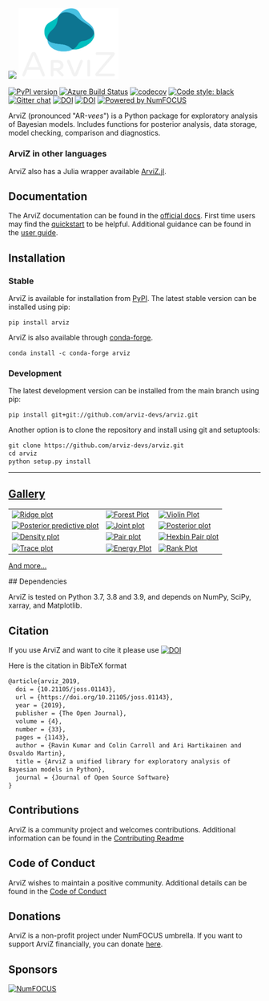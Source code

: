 <img src="https://raw.githubusercontent.com/arviz-devs/arviz-project/main/arviz_logos/ArviZ.png#gh-light-mode-only" width=200></img>
<img src="https://raw.githubusercontent.com/arviz-devs/arviz-project/main/arviz_logos/ArviZ_white.png#gh-dark-mode-only" width=200></img>

[![PyPI version](https://badge.fury.io/py/arviz.svg)](https://badge.fury.io/py/arviz)
[![Azure Build Status](https://dev.azure.com/ArviZ/ArviZ/_apis/build/status/arviz-devs.arviz?branchName=main)](https://dev.azure.com/ArviZ/ArviZ/_build/latest?definitionId=1&branchName=main)
[![codecov](https://codecov.io/gh/arviz-devs/arviz/branch/main/graph/badge.svg)](https://codecov.io/gh/arviz-devs/arviz)
[![Code style: black](https://img.shields.io/badge/code%20style-black-000000.svg)](https://github.com/ambv/black)
[![Gitter chat](https://badges.gitter.im/gitterHQ/gitter.png)](https://gitter.im/arviz-devs/community)
[![DOI](http://joss.theoj.org/papers/10.21105/joss.01143/status.svg)](https://doi.org/10.21105/joss.01143) [![DOI](https://zenodo.org/badge/DOI/10.5281/zenodo.2540945.svg)](https://doi.org/10.5281/zenodo.2540945)
[![Powered by NumFOCUS](https://img.shields.io/badge/powered%20by-NumFOCUS-orange.svg?style=flat&colorA=E1523D&colorB=007D8A)](https://numfocus.org)

ArviZ (pronounced "AR-_vees_") is a Python package for exploratory analysis of Bayesian models.
Includes functions for posterior analysis, data storage, model checking, comparison and diagnostics.

### ArviZ in other languages
ArviZ also has a Julia wrapper available [ArviZ.jl](https://julia.arviz.org/).

## Documentation

The ArviZ documentation can be found in the [official docs](https://python.arviz.org/en/latest/index.html).
First time users may find the [quickstart](https://python.arviz.org/en/latest/getting_started/Introduction.html)
to be helpful. Additional guidance can be found in the
[user guide](https://python.arviz.org/en/latest/user_guide/index.html).


## Installation

### Stable
ArviZ is available for installation from [PyPI](https://pypi.org/project/arviz/).
The latest stable version can be installed using pip:

```
pip install arviz
```

ArviZ is also available through [conda-forge](https://anaconda.org/conda-forge/arviz).

```
conda install -c conda-forge arviz
```

### Development
The latest development version can be installed from the main branch using pip:

```
pip install git+git://github.com/arviz-devs/arviz.git
```

Another option is to clone the repository and install using git and setuptools:

```
git clone https://github.com/arviz-devs/arviz.git
cd arviz
python setup.py install
```

-------------------------------------------------------------------------------
## [Gallery](https://python.arviz.org/en/latest/examples/index.html)

<p>
<table>
<tr>

  <td>
  <a href= "https://python.arviz.org/en/latest/examples/plot_forest_ridge.html">
  <img alt="Ridge plot"
  src="https://python.arviz.org/en/latest/_images/mpl_plot_forest_ridge.png" width="300" height="auto" />
  </a>
  </td>

  <td>
  <a href="https://python.arviz.org/en/latest/examples/plot_forest.html">
  <img alt="Forest Plot"
  src="https://python.arviz.org/en/latest/_images/mpl_plot_forest.png" width="300" height="auto" />
  </a>
  </td>

  <td>
  <a href="https://python.arviz.org/en/latest/examples/plot_violin.html">
  <img alt="Violin Plot"
  src="https://python.arviz.org/en/latest/_images/mpl_plot_violin.png" width="300" height="auto" />
  </a>
  </td>

</tr>
<tr>

  <td>
  <a href="https://python.arviz.org/en/latest/examples/plot_ppc.html">
  <img alt="Posterior predictive plot"
  src="https://python.arviz.org/en/latest/_images/mpl_plot_ppc.png" width="300" height="auto" />
  </a>
  </td>

  <td>
  <a href="https://python.arviz.org/en/latest/examples/plot_dot.html">
  <img alt="Joint plot"
  src="https://python.arviz.org/en/latest/_images/mpl_plot_dot.png" width="300" height="auto" />
  </a>
  </td>

  <td>
  <a href="https://python.arviz.org/en/latest/examples/plot_posterior.html">
  <img alt="Posterior plot"
  src="https://python.arviz.org/en/latest/_images/mpl_plot_posterior.png" width="300" height="auto" />
  </a>
  </td>

</tr>
<tr>

  <td>
  <a href="https://python.arviz.org/en/latest/examples/plot_density.html">
  <img alt="Density plot"
  src="https://python.arviz.org/en/latest/_images/mpl_plot_density.png" width="300" height="auto" />
  </a>
  </td>

  <td>
  <a href="https://python.arviz.org/en/latest/examples/plot_pair.html">
  <img alt="Pair plot"
  src="https://python.arviz.org/en/latest/_images/mpl_plot_pair.png" width="300" height="auto" />
  </a>
  </td>

  <td>
  <a href="https://python.arviz.org/en/latest/examples/plot_pair_hex.html">
  <img alt="Hexbin Pair plot"
  src="https://python.arviz.org/en/latest/_images/mpl_plot_pair_hex.png" width="300" height="auto" />
  </a>
  </td>

</tr>
<tr>
  <td>
  <a href="https://python.arviz.org/en/latest/examples/plot_trace.html">
  <img alt="Trace plot"
  src="https://python.arviz.org/en/latest/_images/mpl_plot_trace.png" width="300" height="auto" />
  </a>
  </td>

  <td>
  <a href="https://python.arviz.org/en/latest/examples/plot_energy.html">
  <img alt="Energy Plot"
  src="https://python.arviz.org/en/latest/_images/mpl_plot_energy.png" width="300" height="auto" />
  </a>
  </td>

  <td>
  <a href="https://python.arviz.org/en/latest/examples/plot_rank.html">
  <img alt="Rank Plot"
  src="https://python.arviz.org/en/latest/_images/mpl_plot_rank.png" width="300" height="auto" />
  </a>
  </td>

</tr>
</table>
<div>
  
  <a href="https://python.arviz.org/en/latest/examples/index.html">And more...</a>
</div>
## Dependencies

ArviZ is tested on Python 3.7, 3.8 and 3.9, and depends on NumPy, SciPy, xarray, and Matplotlib.


## Citation


If you use ArviZ and want to cite it please use [![DOI](http://joss.theoj.org/papers/10.21105/joss.01143/status.svg)](https://doi.org/10.21105/joss.01143)

Here is the citation in BibTeX format

```
@article{arviz_2019,
  doi = {10.21105/joss.01143},
  url = {https://doi.org/10.21105/joss.01143},
  year = {2019},
  publisher = {The Open Journal},
  volume = {4},
  number = {33},
  pages = {1143},
  author = {Ravin Kumar and Colin Carroll and Ari Hartikainen and Osvaldo Martin},
  title = {ArviZ a unified library for exploratory analysis of Bayesian models in Python},
  journal = {Journal of Open Source Software}
}
```


## Contributions
ArviZ is a community project and welcomes contributions.
Additional information can be found in the [Contributing Readme](https://github.com/arviz-devs/arviz/blob/main/CONTRIBUTING.md)


## Code of Conduct
ArviZ wishes to maintain a positive community. Additional details
can be found in the [Code of Conduct](https://github.com/arviz-devs/arviz/blob/main/CODE_OF_CONDUCT.md)

## Donations
ArviZ is a non-profit project under NumFOCUS umbrella. If you want to support ArviZ financially, you can donate [here](https://numfocus.org/donate-to-arviz).

## Sponsors
[![NumFOCUS](https://www.numfocus.org/wp-content/uploads/2017/07/NumFocus_LRG.png)](https://numfocus.org)

